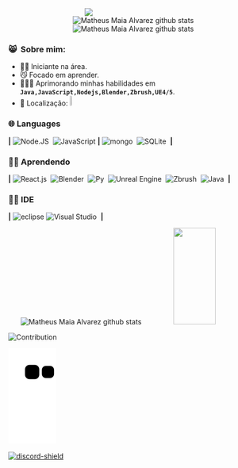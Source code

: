 <img src="https://user-images.githubusercontent.com/59892753/122819440-d97f2e80-d2b0-11eb-87dd-0d6737de5452.png" width="350px" align="right">

<div align="center">  
  <img src="https://readme-typing-svg.herokuapp.com/?color=00bfbf&size=35&center=true&vCenter=true&width=1000&lines=OLÁ,+Meu+Nome+é+SrRhyan;Eu+tenho+17+Anos;Seja+Bem-vindo(a)!+:%29" alt="Matheus Maia Alvarez github stats" /> 
</div>
<div align="center">  
  <img src="https://discord.c99.nl/widget/theme-4/318920669825859595.png" alt="Matheus Maia Alvarez github stats" /> 
</div>
<h3> 😸 &nbsp;Sobre mim: </h3>
  
- 🧑‍🎓 Iniciante na área.
- 😼 Focado em aprender.
- 👩🏻‍💻 Aprimorando minhas habilidades em **```Java,JavaScript,Nodejs,Blender,Zbrush,UE4/5```**.
- 📍 Localização: <img width="2%" height="2%" src="https://images.emojiterra.com/twitter/v14.0/512px/1f1e7-1f1f7.png">

<h3> 🌐 Languages </h3>

**|**
![Node.JS](https://img.shields.io/badge/-Node.JS-0D1117?style=for-the-badge&logo=node.js&labelColor=0D1117&textColor=0D1117)&nbsp;
![JavaScript](https://img.shields.io/badge/-JavaScript-0D1117?style=for-the-badge&logo=javascript&labelColor=0D1117&textColor=0D1117)&nbsp;**|**
![mongo](https://img.shields.io/badge/MongoDB-0D1117?style=for-the-badge&logo=mongodb&logoColor=)&nbsp;
![SQLite](https://img.shields.io/badge/Sqlite-0D1117?style=for-the-badge&logo=Sqlite&logoColor=blue)&nbsp;
**|**
<h3> 👨‍🏫 Aprendendo </h3>

**|**
![React.js](https://img.shields.io/badge/-React.js-0D1117?style=for-the-badge&logo=react&labelColor=0D1117)&nbsp;
![Blender](https://img.shields.io/badge/Blender-0D1117?style=for-the-badge&logo=Blender&logoColor=)&nbsp;
![Py](https://img.shields.io/badge/python-0D1117?style=for-the-badge&logo=python&logoColor=)&nbsp;
![Unreal Engine](https://img.shields.io/badge/UE4/5-0D1117?style=for-the-badge&logo=unrealengine&logoColor=)&nbsp;
![Zbrush](https://img.shields.io/badge/Zbrush-0D1117?style=for-the-badge&linklogo=zbrush&logoColor=white)&nbsp;
![Java](https://img.shields.io/badge/Java-0D1117?style=for-the-badge&logo=Java&logoColor=white)&nbsp;
**|**

<h3> 👩‍💻 IDE </h3>

**|**
![eclipse](https://img.shields.io/badge/Eclipse-0D1117?style=for-the-badge&logo=eclipse&logoColor=34099e)
![Visual Studio](https://img.shields.io/badge/-Visual%20Studio-0D1117?style=for-the-badge&logo=visual-studio&logoColor=086ec2)&nbsp;
**|**

<div align="center">  
  <img width="49%" height="195px" src="https://github-readme-stats.vercel.app/api?username=SrRhyan&show_icons=true&count_private=true&hide_border=true&title_color=00bfbf&icon_color=00bfbf&text_color=c9d1d9&bg_color=0d1117" alt="Matheus Maia Alvarez github stats" /> 
  <img width="41%" height="195px" src="https://github-readme-stats.vercel.app/api/top-langs/?username=SrRhyan&layout=compact&hide_border=true&title_color=00bfbf&text_color=00bfbf&bg_color=0d1117" />
</div>

![Contribution](https://activity-graph.herokuapp.com/graph?username=SrRhyan&theme=gotham&hide_border=true&area=true)

![Cobra](https://raw.githubusercontent.com/rafaballerini/rafaballerini/b3f0627a4d59986893b502f6dc9d13ae368bbac7/github-contribution-grid-snake.svg)

[discord-invite]: https://discord.gg/QggQkFnPAU
[discord-shield]: https://img.shields.io/discord/995364777876525066?label=Discord&logo=Discord&logoColor=white&style=for-the-badge
[ ![discord-shield][] ][discord-invite]
